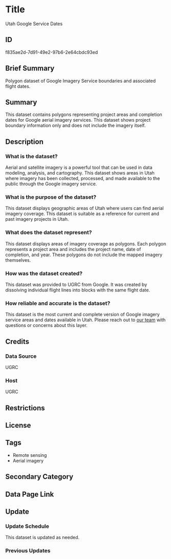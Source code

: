# Title

Utah Google Service Dates

## ID

f835ae2d-7d91-49e2-97b6-2e64cbdc93ed

## Brief Summary

Polygon dataset of Google Imagery Service boundaries and associated flight dates.

## Summary

This dataset contains polygons representing project areas and completion dates for Google aerial imagery services. This dataset shows project boundary information only and does not include the imagery itself.

## Description

### What is the dataset?

Aerial and satellite imagery is a powerful tool that can be used in data modeling, analysis, and cartography. This dataset shows areas in Utah where imagery has been collected, processed, and made available to the public through the Google imagery service.

### What is the purpose of the dataset?

This dataset displays geographic areas of Utah where users can find aerial imagery coverage. This dataset is suitable as a reference for current and past imagery projects in Utah.

### What does the dataset represent?

This dataset displays areas of imagery coverage as polygons. Each polygon represents a project area and includes the project name, date of completion, and year. These polygons do not include the mapped imagery themselves.

### How was the dataset created?

This dataset was provided to UGRC from Google. It was created by dissolving individual flight lines into blocks with the same flight date.

### How reliable and accurate is the dataset?

This dataset is the most current and complete version of Google imagery service areas and dates available in Utah. Please reach out to [our team](https://gis.utah.gov/about/) with questions or concerns about this layer.

## Credits

### Data Source

UGRC

### Host

UGRC

## Restrictions

## License

## Tags

- Remote sensing
- Aerial imagery

## Secondary Category

## Data Page Link

## Update

### Update Schedule

This dataset is updated as needed.

### Previous Updates
